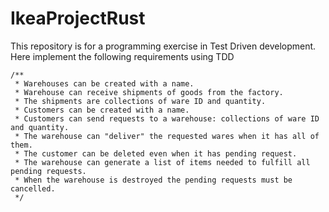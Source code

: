 # IkeaProjectRust

This repository is for a programming exercise in Test Driven development.
Here implement the following requirements using TDD
```
/** 
 * Warehouses can be created with a name.
 * Warehouse can receive shipments of goods from the factory.
 * The shipments are collections of ware ID and quantity.
 * Customers can be created with a name.
 * Customers can send requests to a warehouse: collections of ware ID and quantity.
 * The warehouse can "deliver" the requested wares when it has all of them.
 * The customer can be deleted even when it has pending request.
 * The warehouse can generate a list of items needed to fulfill all pending requests.
 * When the warehouse is destroyed the pending requests must be cancelled.
 */
```
